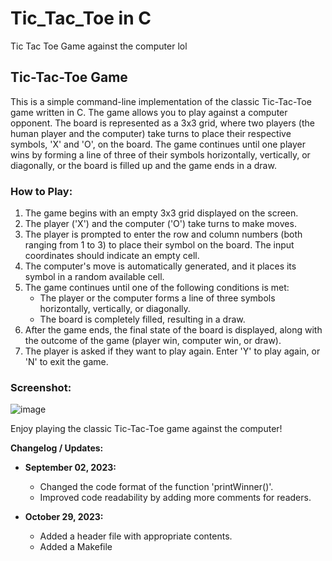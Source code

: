 # Tic_Tac_Toe in C
Tic Tac Toe Game against the computer lol 

## Tic-Tac-Toe Game

This is a simple command-line implementation of the classic Tic-Tac-Toe game written in C. The game allows you to play against a computer opponent. The board is represented as a 3x3 grid, where two players (the human player and the computer) take turns to place their respective symbols, 'X' and 'O', on the board. The game continues until one player wins by forming a line of three of their symbols horizontally, vertically, or diagonally, or the board is filled up and the game ends in a draw.

### How to Play:

1. The game begins with an empty 3x3 grid displayed on the screen.
2. The player ('X') and the computer ('O') take turns to make moves.
3. The player is prompted to enter the row and column numbers (both ranging from 1 to 3) to place their symbol on the board. The input coordinates should indicate an empty cell.
4. The computer's move is automatically generated, and it places its symbol in a random available cell.
5. The game continues until one of the following conditions is met:
   - The player or the computer forms a line of three symbols horizontally, vertically, or diagonally.
   - The board is completely filled, resulting in a draw.
6. After the game ends, the final state of the board is displayed, along with the outcome of the game (player win, computer win, or draw).
7. The player is asked if they want to play again. Enter 'Y' to play again, or 'N' to exit the game.

### Screenshot:

![image](https://github.com/MM120-i/Tic_Tac_Toe/assets/80307451/13b7ed56-28aa-4976-98b9-10e2c2cf7669)

Enjoy playing the classic Tic-Tac-Toe game against the computer!

**Changelog / Updates:**

- **September 02, 2023:**
  - Changed the code format of the function 'printWinner()'.
  - Improved code readability by adding more comments for readers.

- **October 29, 2023:**
   - Added a header file with appropriate contents.
   - Added a Makefile
